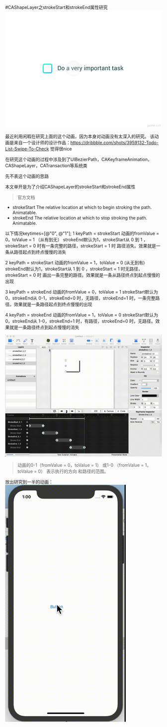 #CAShapeLayer之strokeStart和strokeEnd属性研究
![](/assets/galshir-todo-list-swipe.gif)

最近利用闲暇在研究上面的这个动画，因为本身对动画没有太深入的研究。
该动画是来自一个设计师的设计作品：https://dribbble.com/shots/3959132-Todo-List-Swipe-To-Check
觉得很nice

在研究这个动画的过程中涉及到了UIBezierPath，CAKeyframeAnimation，CAShapeLayer，CATransaction等系统类

先不表这个动画的思路

本文单开是为了介绍CAShapeLayer的strokeStart和strokeEnd属性
> 官方文档
- strokeStart
The relative location at which to begin stroking the path. Animatable.
- strokeEnd
The relative location at which to stop stroking the path. Animatable.

以下情况keytimes=[@"0", @"1"];
1 keyPath = strokeStart  动画的fromValue = 0，toValue = 1 （从有到无）
strokeEnd默认为1，strokeStart从 0 到 1 ，strokeStart = 0 时有一条完整的路径，strokeStart = 1 时 路径消失。效果就是一条从路径起点到终点慢慢的消失

2 keyPath = strokeStart  动画的fromValue = 1，toValue = 0 (从无到有)
strokeEnd默认为1，strokeStart从 1 到 0 ，strokeStart = 1 时无路径，strokeStart = 0 时 画出一条完整的路径。效果就是一条从路径终点到起点慢慢的出现

3 keyPath = strokeEnd  动画的fromValue = 0，toValue = 1
strokeStart默认为0，strokeEnd从 0-1，strokeEnd=0 时，无路径，strokeEnd=1 时，一条完整路径。效果就是一条路径起点到终点慢慢的出现

4 keyPath = strokeEnd  动画的fromValue = 1，toValue = 0
strokeStart默认为0，strokeEnd从 1-0，strokeEnd=1 时，有路径，strokeEnd=0 时，无路径。效果就是一条路径终点到起点慢慢的消失

![strokeStart，strokeEnd研究矢量图](/assets/QQ20181019-125702-HD.gif)

> 动画的0-1（fromValue = 0，toValue = 1） 或1-0 （fromValue = 1，toValue = 0） 表示执行的方向 和路径的范围。

放出研究到一半的动画：
![](/assets/QQ20181019-130017-HD.gif)